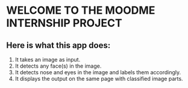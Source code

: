 # WELCOME TO THE MOODME INTERNSHIP PROJECT

## Here is what this app does:

1. It takes an image as input.
2. It detects any face(s) in the image.
3. It detects nose and eyes in the image and labels them accordingly.
4. It displays the output on the same page with classified image parts.
